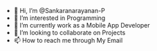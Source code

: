 - 👋 Hi, I’m @Sankaranarayanan-P
- 👀 I’m interested in Programming
- 🌱 I’m currently work as a Mobile App Developer 
- 💞️ I’m looking to collaborate on Projects
- 📫 How to reach me through My Email

<!---
Sankaranarayanan-P/Sankaranarayanan-P is a ✨ special ✨ repository because its `README.md` (this file) appears on your GitHub profile.
You can click the Preview link to take a look at your changes.
--->
